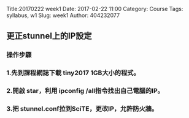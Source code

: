 Title:20170222 week1
Date: 2017-02-22 11:00
Category: Course
Tags: syllabus, w1
Slug: week1
Author: 404232077

<h2>更正stunnel上的IP設定</h2>
<h3>操作步驟</h3>


<h3>1.先到課程網誌下載 tiny2017 1GB大小的程式。</h3>

<h3>2.開啟 star，利用 ipconfig /all指令找出自己電腦的IP。</h3>

<h3>3.把 stunnel.conf拉到SciTE，更改IP，允許防火牆。</h3>